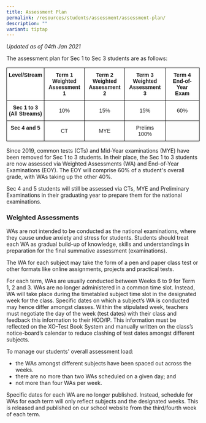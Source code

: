 ```yaml
---
title: Assessment Plan
permalink: /resources/students/assessment/assessment-plan/
description: ""
variant: tiptap
---
```

_Updated as of 04th Jan 2021_

  

The assessment plan for Sec 1 to Sec 3 students are as follows:

<style type="text/css">
.tg  {border-collapse:collapse;border-spacing:0;}
.tg td{border-color:black;border-style:solid;border-width:1px;font-family:Arial, sans-serif;font-size:14px;
  overflow:hidden;padding:10px 5px;word-break:normal;}
.tg th{border-color:black;border-style:solid;border-width:1px;font-family:Arial, sans-serif;font-size:14px;
  font-weight:normal;overflow:hidden;padding:10px 5px;word-break:normal;}
.tg .tg-9hzb{background-color:#FFF;font-weight:bold;text-align:center;vertical-align:top}
.tg .tg-f4yw{background-color:#FFF;text-align:center;vertical-align:middle}
.tg .tg-0lax{text-align:left;vertical-align:top}
</style>
<table class="tg">
<thead>
  <tr>
    <th class="tg-9hzb">Level/Stream<br></th>
    <th class="tg-9hzb">Term 1<br>Weighted<br>Assessment 1<br></th>
    <th class="tg-9hzb">Term 2<br>Weighted<br>Assessment 2<br></th>
    <th class="tg-9hzb">Term 3<br>Weighted<br>Assessment 3<br></th>
    <th class="tg-9hzb">Term 4<br>End-of-Year<br>Exam<br></th>
  </tr>
</thead>
<tbody>
  <tr>
    <td class="tg-9hzb">Sec 1 to 3<br>(All Streams)<br></td>
    <td class="tg-f4yw">10%<br></td>
    <td class="tg-f4yw">15%<br></td>
    <td class="tg-f4yw">15%<br></td>
    <td class="tg-f4yw">60%<br></td>
  </tr>
  <tr>
    <td class="tg-9hzb">Sec 4 and 5<br></td>
    <td class="tg-f4yw">CT<br></td>
    <td class="tg-f4yw">MYE<br></td>
    <td class="tg-f4yw">Prelims<br>100%<br></td>
    <td class="tg-0lax"></td>
  </tr>
</tbody>
</table>

Since 2019, common tests (CTs) and Mid-Year examinations (MYE) have been removed for Sec 1 to 3 students. In their place, the Sec 1 to 3 students are now assessed via Weighted Assessments (WA) and End-of-Year Examinations (EOY). The EOY will comprise 60% of a student's overall grade, with WAs taking up the other 40%.

  

Sec 4 and 5 students will still be assessed via CTs, MYE and Preliminary Examinations in their graduating year to prepare them for the national examinations.

  

  

### Weighted Assessments

  

WAs are not intended to be conducted as the national examinations, where they cause undue anxiety and stress for students. Students should treat each WA as gradual build-up of knowledge, skills and understandings in preparation for the final summative assessment (examinations).

  

The WA for each subject may take the form of a pen and paper class test or other formats like online assignments, projects and practical tests.

  

For each term, WAs are usually conducted between Weeks 6 to 9 for Term 1, 2 and 3. WAs are no longer administered in a common time slot. Instead, WA will take place during the timetabled subject time slot in the designated week for the class. Specific dates on which a subject’s WA is conducted may hence differ amongst classes. Within the stipulated week, teachers must negotiate the day of the week (test dates) with their class and feedback this information to their HOD/IP. This information must be reflected on the XO-Test Book System and manually written on the class’s notice-board’s calendar to reduce clashing of test dates amongst different subjects.

  

To manage our students' overall assessment load:

  

*   the WAs amongst different subjects have been spaced out across the weeks.
*   there are no more than two WAs scheduled on a given day; and
*   not more than four WAs per week.

  

Specific dates for each WA are no longer published. Instead, schedule for WAs for each term will only reflect subjects and the designated weeks. This is released and published on our school website from the third/fourth week of each term.